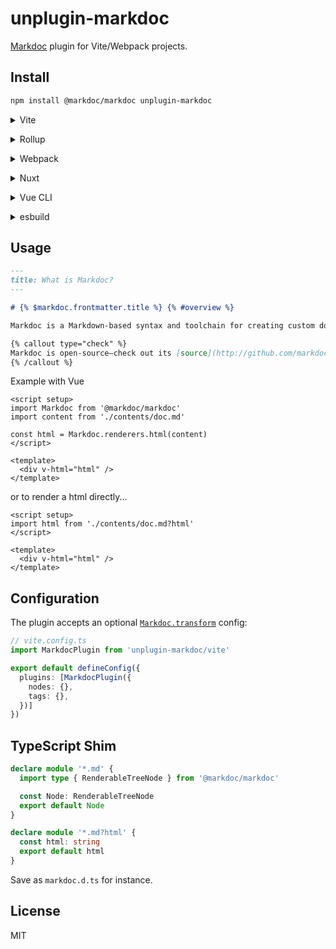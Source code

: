 # unplugin-markdoc

[Markdoc](https://markdoc.io/) plugin for Vite/Webpack projects.

## Install

```bash
npm install @markdoc/markdoc unplugin-markdoc
```

<details>
<summary>Vite</summary><br>

```ts
// vite.config.ts
import MarkdocPlugin from 'unplugin-markdoc/vite'

export default defineConfig({
  plugins: [
    MarkdocPlugin({ /* options */ }),
  ],
})
```

<br></details>

<details>
<summary>Rollup</summary><br>

```ts
// rollup.config.js
import MarkdocPlugin from 'unplugin-markdoc/rollup'

export default {
  plugins: [
    MarkdocPlugin({ /* options */ }),
  ],
}
```

<br></details>


<details>
<summary>Webpack</summary><br>

```ts
// webpack.config.js
module.exports = {
  /* ... */
  plugins: [
    require('unplugin-markdoc/webpack')({ /* options */ })
  ]
}
```

<br></details>

<details>
<summary>Nuxt</summary><br>

```ts
// nuxt.config.js
export default {
  buildModules: [
    ['unplugin-markdoc/nuxt', { /* options */ }],
  ],
}
```

> This module works for both Nuxt 2 and [Nuxt Vite](https://github.com/nuxt/vite)

<br></details>

<details>
<summary>Vue CLI</summary><br>

```ts
// vue.config.js
module.exports = {
  configureWebpack: {
    plugins: [
      require('unplugin-markdoc/webpack')({ /* options */ }),
    ],
  },
}
```

<br></details>

<details>
<summary>esbuild</summary><br>

```ts
// esbuild.config.js
import { build } from 'esbuild'
import MarkdocPlugin from 'unplugin-markdoc/esbuild'

build({
  plugins: [MarkdocPlugin()],
})
```

<br></details>

## Usage

```md
---
title: What is Markdoc?
---

# {% $markdoc.frontmatter.title %} {% #overview %}

Markdoc is a Markdown-based syntax and toolchain for creating custom documentation sites. Stripe created Markdoc to power [our public docs](http://stripe.com/docs).

{% callout type="check" %}
Markdoc is open-source—check out its [source](http://github.com/markdoc/markdoc) to see how it works.
{% /callout %}
```

Example with Vue

```vue
<script setup>
import Markdoc from '@markdoc/markdoc'
import content from './contents/doc.md'

const html = Markdoc.renderers.html(content)
</script>

<template>
  <div v-html="html" />
</template>
```

or to render a html directly...

```vue
<script setup>
import html from './contents/doc.md?html'
</script>

<template>
  <div v-html="html" />
</template>
```

## Configuration

The plugin accepts an optional [`Markdoc.transform`](https://markdoc.io/docs/syntax#config) config:

```ts
// vite.config.ts
import MarkdocPlugin from 'unplugin-markdoc/vite'

export default defineConfig({
  plugins: [MarkdocPlugin({
    nodes: {},
    tags: {},
  })]
})
```

## TypeScript Shim

```ts
declare module '*.md' {
  import type { RenderableTreeNode } from '@markdoc/markdoc'

  const Node: RenderableTreeNode
  export default Node
}

declare module '*.md?html' {
  const html: string
  export default html
}
```

Save as `markdoc.d.ts` for instance.

## License

MIT
